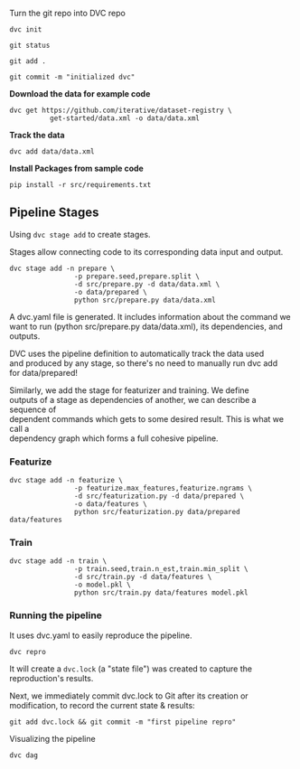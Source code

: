 Turn the git repo into DVC repo

```
dvc init

git status

git add .

git commit -m "initialized dvc"
```
**Download the data for example code**

```
dvc get https://github.com/iterative/dataset-registry \
          get-started/data.xml -o data/data.xml
```

**Track the data**

```
dvc add data/data.xml
```

**Install Packages from sample code**

```
pip install -r src/requirements.txt
```


## Pipeline Stages

Using `dvc stage add` to create stages.

Stages allow connecting code to its corresponding data input and output.

```
dvc stage add -n prepare \
                -p prepare.seed,prepare.split \
                -d src/prepare.py -d data/data.xml \
                -o data/prepared \
                python src/prepare.py data/data.xml
```

A dvc.yaml file is generated. It includes information about the command we \
want to run (python src/prepare.py data/data.xml), its dependencies, and outputs.

DVC uses the pipeline definition to automatically track the data used \
and produced by any stage, so there's no need to manually run dvc add \
for data/prepared!

Similarly, we add the stage for featurizer and training. We define \
outputs of a stage as dependencies of another, we can describe a sequence of \
dependent commands which gets to some desired result. This is what we call a \
dependency graph which forms a full cohesive pipeline.

### Featurize

```
dvc stage add -n featurize \
                -p featurize.max_features,featurize.ngrams \
                -d src/featurization.py -d data/prepared \
                -o data/features \
                python src/featurization.py data/prepared data/features

```

### Train

```
dvc stage add -n train \
                -p train.seed,train.n_est,train.min_split \
                -d src/train.py -d data/features \
                -o model.pkl \
                python src/train.py data/features model.pkl
```

### Running the pipeline

It uses dvc.yaml to easily reproduce the pipeline.

```
dvc repro
```

It will create a `dvc.lock` (a "state file") was created to capture the reproduction's results.

Next, we immediately commit dvc.lock to Git after its creation or modification, to record the current state & results: 

```
git add dvc.lock && git commit -m "first pipeline repro"
```

Visualizing the pipeline

```
dvc dag
```
